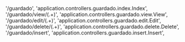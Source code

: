 '/guardado', 'application.controllers.guardado.index.Index',
'/guardado/view/(.+)', 'application.controllers.guardado.view.View',
'/guardado/edit/(.+)', 'application.controllers.guardado.edit.Edit',
'/guardado/delete/(.+)', 'application.controllers.guardado.delete.Delete',
'/guardado/insert', 'application.controllers.guardado.insert.Insert',